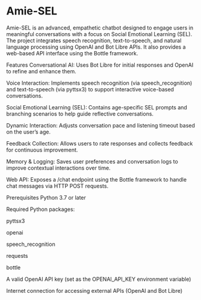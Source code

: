 # Amie-SEL
Amie-SEL is an advanced, empathetic chatbot designed to engage users in meaningful conversations with a focus on Social Emotional Learning (SEL). The project integrates speech recognition, text-to-speech, and natural language processing using OpenAI and Bot Libre APIs. It also provides a web-based API interface using the Bottle framework.

Features
Conversational AI: Uses Bot Libre for initial responses and OpenAI to refine and enhance them.

Voice Interaction: Implements speech recognition (via speech_recognition) and text-to-speech (via pyttsx3) to support interactive voice-based conversations.

Social Emotional Learning (SEL): Contains age-specific SEL prompts and branching scenarios to help guide reflective conversations.

Dynamic Interaction: Adjusts conversation pace and listening timeout based on the user’s age.

Feedback Collection: Allows users to rate responses and collects feedback for continuous improvement.

Memory & Logging: Saves user preferences and conversation logs to improve contextual interactions over time.

Web API: Exposes a /chat endpoint using the Bottle framework to handle chat messages via HTTP POST requests.

Prerequisites
Python 3.7 or later

Required Python packages:

pyttsx3

openai

speech_recognition

requests

bottle

A valid OpenAI API key (set as the OPENAI_API_KEY environment variable)

Internet connection for accessing external APIs (OpenAI and Bot Libre)

